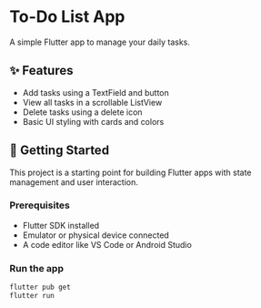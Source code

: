 # To-Do List App

A simple Flutter app to manage your daily tasks.

## ✨ Features

- Add tasks using a TextField and button
- View all tasks in a scrollable ListView
- Delete tasks using a delete icon
- Basic UI styling with cards and colors

## 🚀 Getting Started

This project is a starting point for building Flutter apps with state management and user interaction.

### Prerequisites

- Flutter SDK installed
- Emulator or physical device connected
- A code editor like VS Code or Android Studio

### Run the app

```bash
flutter pub get
flutter run
